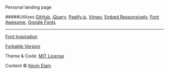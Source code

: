 Personal landing page

#####Utilizes
[GitHub](https://github.com), [jQuery](https://github.com/jquery/jquery), [Pagify.js](https://github.com/cmPolis/Pagify), [Vimeo](https://vimeo.com), [Embed Responsively](https://github.com/jeffehobbs/embedresponsively), [Font Awesome](https://fortawesome.github.io/Font-Awesome/), [Google Fonts](https://www.google.com/fonts/)

***

[Font Inspiration](https://femmebot.github.io/google-type/)

[Forkable Version](#)

Theme & Code: [MIT License](http://www.opensource.org/licenses/mit-license.php)

Content &copy; [Kevin Elam](http://kevinelam.com)




